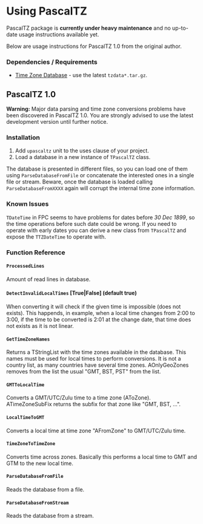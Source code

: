 # Using PascalTZ

PascalTZ package is **currently under heavy maintenance** and no up-to-date usage instructions available yet.

Below are usage instructions for PascalTZ 1.0 from the original author.

### Dependencies / Requirements

- [Time Zone Database](https://www.iana.org/time-zones) - use the latest `tzdata*.tar.gz`.

## PascalTZ 1.0

**Warning:** Major data parsing and time zone conversions problems have been discovered in PascalTZ 1.0. You are strongly advised to use the latest development version until further notice.

### Installation

1. Add `upascaltz` unit to the uses clause of your project.
2. Load a database in a new instance of `TPascalTZ` class.

The database is presented in different files, so you can load one of them using `ParseDatabaseFromFile` or concatenate the interested ones in a single file or stream. Beware, once the database is loaded calling `ParseDatabaseFromXXXX` again will corrupt the internal time zone information.

### Known Issues

`TDateTime` in FPC seems to have problems for dates before *30 Dec 1899*, so the time operations before such date could be wrong. If you need to operate with early dates you can derive a new class from `TPascalTZ` and expose the `TTZDateTime` to operate with.

### Function Reference

#### `ProcessedLines`

Amount of read lines in database.

#### `DetectInvalidLocalTimes` [True|False] (default true)

When converting it will check if the given time is impossible (does not
exists). This happends, in example, when a local time changes from 2:00
to 3:00, if the time to be converted is 2:01 at the change date, that
time does not exists as it is not linear.

#### `GetTimeZoneNames`

Returns a TStringList with the time zones available in the database. This
names must be used for local times to perform conversions. It is not a
country list, as many countries have several time zones. AOnlyGeoZones
removes from the list the usual "GMT, BST, PST" from the list.

#### `GMTToLocalTime`

Converts a GMT/UTC/Zulu time to a time zone (AToZone). ATimeZoneSubFix
returns the subfix for that zone like "GMT, BST, ...".

#### `LocalTimeToGMT`

Converts a local time at time zone "AFromZone" to GMT/UTC/Zulu time.

#### `TimeZoneToTimeZone`

Converts time across zones. Basically this performs a local time to
GMT and GTM to the new local time.

#### `ParseDatabaseFromFile`

Reads the database from a file.

#### `ParseDatabaseFromStream`

Reads the database from a stream.
